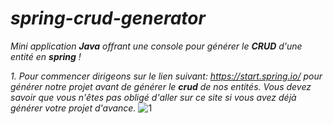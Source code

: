 # *spring-crud-generator*
*Mini application **Java** offrant une console pour générer le **CRUD** d'une entité en **spring** !*

*1. Pour commencer dirigeons sur le lien suivant: https://start.spring.io/ pour générer notre projet avant de générer le **crud** de nos entités.*
    *Vous devez savoir que vous n'êtes pas obligé d'aller sur ce site si vous avez déjà générer votre projet d'avance.*
    ![1](https://github.com/MaFlore/spring-crud-generator/blob/main/images_docs/start.spring.io.png)